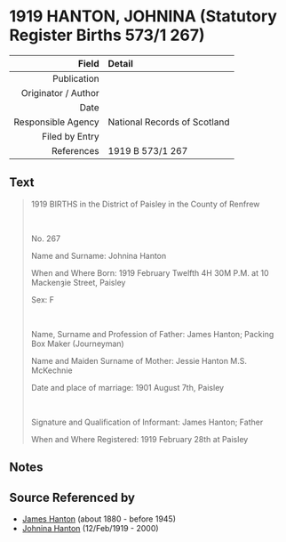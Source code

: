 ﻿---
layout: page
permalink: /sources/s2238856
---

# 1919 HANTON, JOHNINA (Statutory Register Births 573/1 267)

Field | Detail
---:|:---
Publication | 
Originator / Author | 
Date | 
Responsible Agency | National Records of Scotland
Filed by Entry | 
References | 1919 B 573/1 267

## Text

> 1919 BIRTHS in the District of Paisley in the County of Renfrew
>
> <br/>
>
> No. 267
>
> Name and Surname: Johnina Hanton
>
> When and Where Born: 1919 February Twelfth 4H 30M P.M. at 10 Mackenȝie Street, Paisley
>
> Sex: F
>
> <br/>
>
> Name, Surname and Profession of Father: James Hanton; Packing Box Maker (Journeyman)
>
> Name and Maiden Surname of Mother: Jessie Hanton M.S. McKechnie
>
> Date and place of marriage: 1901 August 7th, Paisley
>
> <br/>
>
> Signature and Qualification of Informant: James Hanton; Father
>
> When and Where Registered: 1919 February 28th at Paisley
>

## Notes


## Source Referenced by

* [James Hanton](../people/@71830064@-james-hanton-b1880-d1945.md) (about 1880 - before 1945)
* [Johnina Hanton](../people/@68592798@-johnina-hanton-b1919-2-12-d2000.md) (12/Feb/1919 - 2000)
